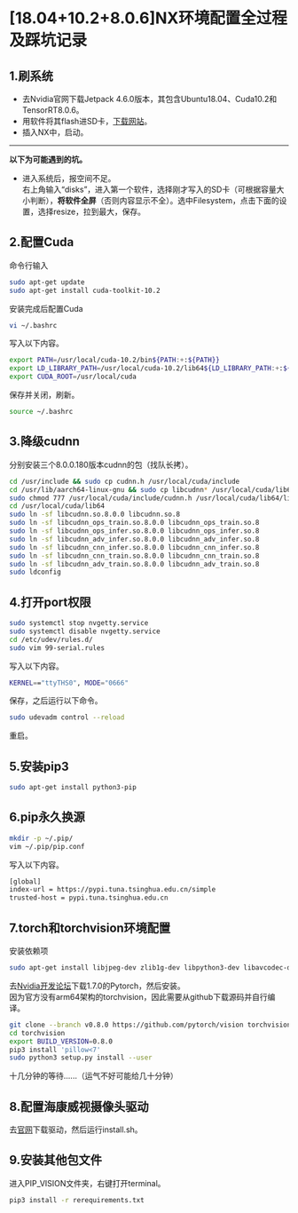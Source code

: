# [18.04+10.2+8.0.6]NX环境配置全过程及踩坑记录
## 1.刷系统
- 去Nvidia官网下载Jetpack 4.6.0版本，其包含Ubuntu18.04、Cuda10.2和TensorRT8.0.6。
- 用软件将其flash进SD卡，[下载网站](https://www.balena.io/etcher/)。
- 插入NX中，启动。
***
**以下为可能遇到的坑。**
- 进入系统后，报空间不足。\
右上角输入“disks”，进入第一个软件，选择刚才写入的SD卡（可根据容量大小判断），**将软件全屏**（否则内容显示不全）。选中Filesystem，点击下面的设置，选择resize，拉到最大，保存。
## 2.配置Cuda
命令行输入
```bash
sudo apt-get update
sudo apt-get install cuda-toolkit-10.2 
```
安装完成后配置Cuda
```bash
vi ~/.bashrc
```
写入以下内容。
```bash
export PATH=/usr/local/cuda-10.2/bin${PATH:+:${PATH}}
export LD_LIBRARY_PATH=/usr/local/cuda-10.2/lib64${LD_LIBRARY_PATH:+:${LD_LIBRARY_PATH}}
export CUDA_ROOT=/usr/local/cuda
```
保存并关闭，刷新。
```bash
source ~/.bashrc
```
## 3.降级cudnn
分别安装三个8.0.0.180版本cudnn的包（找队长拷）。
```bash
cd /usr/include && sudo cp cudnn.h /usr/local/cuda/include
cd /usr/lib/aarch64-linux-gnu && sudo cp libcudnn* /usr/local/cuda/lib64
sudo chmod 777 /usr/local/cuda/include/cudnn.h /usr/local/cuda/lib64/libcudnn*
cd /usr/local/cuda/lib64
sudo ln -sf libcudnn.so.8.0.0 libcudnn.so.8
sudo ln -sf libcudnn_ops_train.so.8.0.0 libcudnn_ops_train.so.8
sudo ln -sf libcudnn_ops_infer.so.8.0.0 libcudnn_ops_infer.so.8
sudo ln -sf libcudnn_adv_infer.so.8.0.0 libcudnn_adv_infer.so.8
sudo ln -sf libcudnn_cnn_infer.so.8.0.0 libcudnn_cnn_infer.so.8
sudo ln -sf libcudnn_cnn_train.so.8.0.0 libcudnn_cnn_train.so.8
sudo ln -sf libcudnn_adv_train.so.8.0.0 libcudnn_adv_train.so.8
sudo ldconfig
```
## 4.打开port权限
```bash
sudo systemctl stop nvgetty.service
sudo systemctl disable nvgetty.service
cd /etc/udev/rules.d/
sudo vim 99-serial.rules
```
写入以下内容。
```bash
KERNEL=="ttyTHS0", MODE="0666"
```
保存，之后运行以下命令。
```bash
sudo udevadm control --reload
```
重启。
## 5.安装pip3
```bash
sudo apt-get install python3-pip
```
## 6.pip永久换源
```bash
mkdir -p ~/.pip/
vim ~/.pip/pip.conf
```
写入以下内容。
```bash
[global]
index-url = https://pypi.tuna.tsinghua.edu.cn/simple
trusted-host = pypi.tuna.tsinghua.edu.cn
```
## 7.torch和torchvision环境配置
安装依赖项
```bash
sudo apt-get install libjpeg-dev zlib1g-dev libpython3-dev libavcodec-dev libavformat-dev libswscale-dev
```
去[Nvidia开发论坛](https://forums.developer.nvidia.com/t/pytorch-for-jetson/72048)下载1.7.0的Pytorch，然后安装。\
因为官方没有arm64架构的torchvision，因此需要从github下载源码并自行编译。
```bash
git clone --branch v0.8.0 https://github.com/pytorch/vision torchvision
cd torchvision
export BUILD_VERSION=0.8.0
pip3 install 'pillow<7'
sudo python3 setup.py install --user
```
十几分钟的等待......（运气不好可能给几十分钟）
## 8.配置海康威视摄像头驱动
去[官网](https://www.mindvision.com.cn/uploadfiles/SDK/linuxSDK_V2.1.0.37.tar.gz)下载驱动，然后运行install.sh。
## 9.安装其他包文件
进入PIP_VISION文件夹，右键打开terminal。
```bash
pip3 install -r rerequirements.txt
```